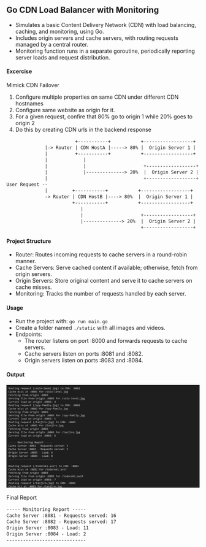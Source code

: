 ## Go CDN Load Balancer with Monitoring
- Simulates a basic Content Delivery Network (CDN) with load balancing, caching, and monitoring, using Go. 
- Includes origin servers and cache servers, with routing requests managed by a central router.
- Monitoring function runs in a separate goroutine, periodically reporting server loads and request distribution.

#### Excercise
Mimick CDN Failover
1. Configure multiple properties on same CDN under different CDN hostnames
1. Configure same website as origin for it.
1. For a given request, confire that 80% go to origin 1 while 20% goes to origin 2
1. Do this by creating CDN urls in the backend response
```
                         +-----------+           +------------------+
              |-> Router | CDN HostA |-----> 80% |  Origin Server 1 |
              |          +-----------+           +------------------+
              |             |
              |             |                     +------------------+
              |             |--------------> 20%  |  Origin Server 2 |
              |                                   +------------------+
User Request --
              |         +-----------+           +------------------+
              -> Router | CDN HostB |----> 80%  |  Origin Server 1 |
                        +-----------+           +------------------+
                           |
                           |                     +------------------+
                           |--------------> 20%  |  Origin Server 2 |
                                                 +------------------+

```
#### Project Structure
- Router: Routes incoming requests to cache servers in a round-robin manner.
- Cache Servers: Serve cached content if available; otherwise, fetch from origin servers.
- Origin Servers: Store original content and serve it to cache servers on cache misses.
- Monitoring: Tracks the number of requests handled by each server.

#### Usage

- Run the project with: `go run main.go`
- Create a folder named `./static` with all images and videos.
- Endpoints:
    - The router listens on port :8000 and forwards requests to cache servers.
    - Cache servers listen on ports :8081 and :8082.
    - Origin servers listen on ports :8083 and :8084.

#### Output

![alt text](../images/cdn-failover.png)

Final Report
```
----- Monitoring Report -----
Cache Server :8081 - Requests served: 16
Cache Server :8082 - Requests served: 17
Origin Server :8083 - Load: 11
Origin Server :8084 - Load: 2
-----------------------------
```
